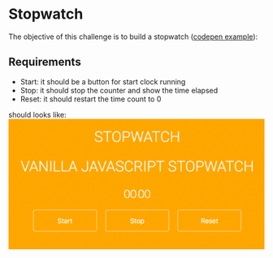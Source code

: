 # Stopwatch

The objective of this challenge is to build a stopwatch ([codepen example](https://codepen.io/cathydutton/pen/xxpOOw)):

## Requirements

- Start: it should be a button for start clock running
- Stop: it should stop the counter and show the time elapsed
- Reset: it should restart the time count to 0

should looks like:
<img src="clock-preview.png"/>
